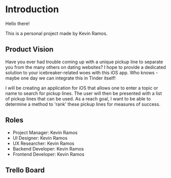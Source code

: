 # Introduction
Hello there!

This is a personal project made by Kevin Ramos.

## Product Vision
Have you ever had trouble coming up with a unique pickup line to separate you from the many others on dating websites? 
I hope to provide a dedicated solution to your icebreaker-related woes with this iOS app. Who knows - maybe one day we can integrate this in Tinder itself!

I will be creating an application for iOS that allows one to enter a topic or name to search for pickup lines. The user will then be presented with a list of pickup lines that can be used. As a reach goal, I want to be able to determine a method to 'rank' these pickup lines for measures of success. 

## Roles
- Project Manager: Kevin Ramos
- UI Designer: Kevin Ramos
- UX Researcher: Kevin Ramos
- Backend Developer: Kevin Ramos
- Frontend Developer: Kevin Ramos

## Trello Board
[Trello Board]: (https://trello.com/b/PJ3LMcaw/tinder-pickup-line-generation)
